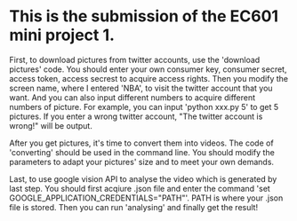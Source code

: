 # This is the submission of the EC601 mini project 1.
First, to download pictures from twitter accounts, use the 'download pictures' code. You should enter your own consumer key, consumer secret, access token, access secrest to acquire access rights. Then you modify the screen name, where I entered 'NBA', to visit the twitter account that you want. And you can also input different numbers to acquire different numbers of picture. For example, you can input 'python xxx.py 5' to get 5 pictures. If you enter a wrong twitter account, "The twitter account is wrong!" will be output.

After you get pictures, it's time to convert them into videos. The code of 'converting' should be used in the command line. You should modify the parameters to adapt your pictures' size and to meet your own demands.

Last, to use google vision API to analyse the video which is generated by last step. You should first acqiure .json file and enter the command 'set GOOGLE_APPLICATION_CREDENTIALS="PATH"'. PATH is where your .json file is stored. Then you can run 'analysing' and finally get the result!

